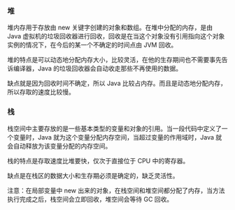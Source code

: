 ### 堆
堆内存用于存放由 new 关键字创建的对象和数组。在堆中分配的内存，是由 Java 虚拟机的垃圾回收器进行回收，回收是在当这个对象没有引用指向这个对象实例的情况下，在今后的某一个不确定的时间点由 JVM 回收。

堆的特点是可以动态地分配内存大小，比较灵活，在他的生存期间也不需要事先告诉编译器，Java 的垃圾回收器会自动收走那些不再使用的数据。

缺点就是因为回收时间不确定，所以 Java 比较占内存。而且是动态地分配内存，所以存取的速度比较慢。

### 栈
栈空间中主要存放的是一些基本类型的变量和对象的引用。当一段代码中定义了一个变量时，Java 就为这个变量分配内存空间，当超过变量的作用域时，Java 就会自动释放为该变量分配的内存空间。

栈的特点是存取速度比堆要快，仅次于直接位于 CPU 中的寄存器。

缺点是在栈区的数据大小和生存期必须是确定的，缺乏灵活性。

注意：在局部变量中 new 出来的对象，在栈空间和堆空间都分配了内存，当方法执行完成之后，栈空间会立即回收，堆空间会等待 GC 回收。
